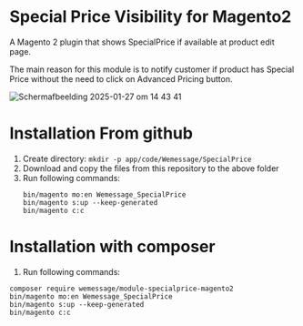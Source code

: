 # Special Price Visibility for Magento2
A Magento 2 plugin that shows SpecialPrice if available at product edit page.

The main reason for this module is to notify customer if product has Special Price without the need to click on Advanced Pricing button.


![Scherm­afbeelding 2025-01-27 om 14 43 41](https://github.com/user-attachments/assets/ea476d74-8996-48f0-9fae-3ea522030ab0)

# Installation From github
1. Create directory: `mkdir -p app/code/Wemessage/SpecialPrice`
2. Download and copy the files from this repository to the above folder
3. Run following commands:
   ```
   bin/magento mo:en Wemessage_SpecialPrice
   bin/magento s:up --keep-generated
   bin/magento c:c
   ```


# Installation with composer
1.  Run following commands:
   ```
   composer require wemessage/module-specialprice-magento2
   bin/magento mo:en Wemessage_SpecialPrice
   bin/magento s:up --keep-generated
   bin/magento c:c
   ```
